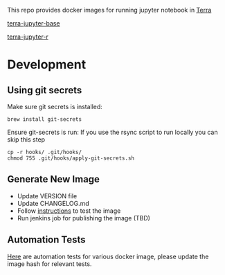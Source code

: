 This repo provides docker images for running jupyter notebook in [Terra](https://app.terra.bio)

[terra-jupyter-base](terra-jupyter-base/README.md)

[terra-jupyter-r](terra-jupyter-r/README.md)

# Development
## Using git secrets
Make sure git secrets is installed:
```
brew install git-secrets
```
Ensure git-secrets is run: If you use the rsync script to run locally you can skip this step

```
cp -r hooks/ .git/hooks/
chmod 755 .git/hooks/apply-git-secrets.sh
```

## Generate New Image
- Update VERSION file
- Update CHANGELOG.md
- Follow [instructions](https://broadworkbench.atlassian.net/wiki/spaces/AP/pages/100401153/Testing+notebook+functionality+with+Fiab) to test the image
- Run jenkins job for publishing the image (TBD)

## Automation Tests
[Here](https://github.com/DataBiosphere/leonardo/tree/develop/automation/src/test/scala/org/broadinstitute/dsde/workbench/leonardo/notebooks) are automation tests for various docker image, please update the image hash for relevant tests.